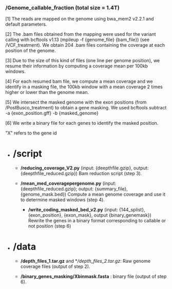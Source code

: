 ### /Genome_callable_fraction (total size = 1.4T)

[1] The reads are mapped on the genome using bwa_mem2 v2.2.1 and default parameters.

[2] The .bam files obtained from the mapping were used for the variant calling with bcftools v1.13 (mpileup -f {genome_file} {bam_file}) (see /VCF_treatment).
   We obtain 204 .bam files containing the coverage at each position of the genome.

[3] Due to the size of this kind of files (one line per genome position), we resume their information by computing a coverage mean per 100kb windows.

[4] For each resumed bam file, we compute a mean coverage and we identify in a masking file, the 100kb window with a mean coverage 2 times higher or lower than the genome mean.

[5] We intersect the masked genome with the exon positions (from /PostBusco_treatment) to obtain a gene masking.
   We used bcftools subtract -a {exon_position.gff} -b {masked_genome}

[6] We write a binary file for each genes to identify the masked position.

"X" refers to the gene id

- # **/script**

	- **/reducing_coverage_V2.py** (input: {deepthfile.gzip}, output: {deepthfile_reduced.gzip})
   		Bam reduction script (step 3).

    - **/mean_med_coveragepergenome.py** (input: {deepthfile_reduced.gzip}; output: {summary_file}, {genome_mask.bed})
   		Compute a mean genome coverage and use it to determine masked windows (step 4).

        - **/write_coding_masked_bed_v2.py** (input: {144_splist}, {exon_position}, {exon_mask}, output {binary_genemask})
   		Rewrite the genes in a binary format corresponding to callable or not position (step 6)

- # **/data** 

	- **/depth_files_1.tar.gz** and **/depth_files_2.tar.gz*: Raw genome coverage files (output of step 2).

	- **/binary_genes_masking/Xbinmask.fasta** : binary file (output of step 6).
